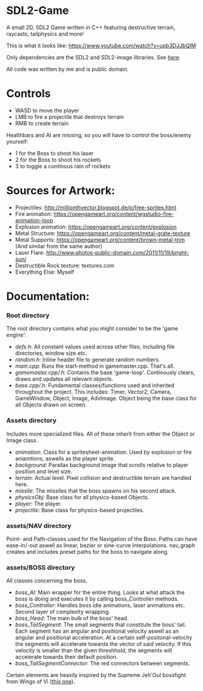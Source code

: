 # SDL2-Game
A small 2D, SDL2 Game written in C++ featuring destructive terrain, raycasts, tailphysics and more!

This is what it looks like: https://www.youtube.com/watch?v=upb3DJJbQIM

Only dependencies are the SDL2 and SDL2-image libraries. See [here](https://krother.gitbooks.io/objektorientierte-programmierung-mit-c/content/gitbook/SDL_unter_eclipse.html).

All code was written by me and is public domain.

# Controls
- WASD to move the player
- LMB to fire a projectile that destroys terrain
- RMB to create terrain

Healthbars and AI are missing, so you will have to control the boss/enemy yourself:
- 1 for the Boss to shoot his laser
- 2 for the Boss to shoot his rockets
- 3 to toggle a continous rain of rockets

# Sources for Artwork:
- Projectiles: 	http://millionthvector.blogspot.de/p/free-sprites.html
- Fire animation: 			https://opengameart.org/content/wgstudio-fire-animation-loop
- Explosion animation: 		https://opengameart.org/content/explosion
- Metal Structure: https://opengameart.org/content/metal-grate-texture
- Metal Supports: 	https://opengameart.org/content/brown-metal-trim (And similar from the same author)
- Laser Flare: 	http://www.photos-public-domain.com/2011/11/19/bright-sun/
- Destructible Rock texture: textures.com
- Everything Else: Myself

# Documentation:

### Root directory

The root directory contains what you might consider to be the 'game engine':
- *defs.h*: All constant values used across other files, including file directories, window size etc.
- *random.h*: Inline header file to generate random numbers.
- *main.cpp*: Runs the start-method in gamemaster.cpp. That's all.
- *gamemaster.cpp/.h*: Contains the base 'game-loop'. Continously clears, draws and updates all relevant objects.
- *base.cpp/.h*: Fundamental classes/functions used and inherited throughout the project. This includes: Timer, Vector2, Camera, GameWindow, Object, Image, AdvImage. Object being the base class for all Objects drawn on screen.


### Assets directory

Includes more specialized files. All of these inherit from either the Object or Image class.
- *animation*: Class for a spritesheet-animation. Used by explosion or fire aniamtions, aswells as the player sprite.
- *background*: Parallax background image that scrolls relative to player position and level size.
- *terrain*: Actual level. Pixel collision and destructible terrain are handled here.
- *missile*: The missiles that the boss spawns on his second attack.
- *physicsObj*: Base class for all physics-based Objects.
- *player*: The player.
- *projectile*: Base class for physics-based projectiles.


### assets/NAV directory

Point- and Path-classes used for the Navigation of the Boss.
Paths can have ease-in/-out aswell as linear, bezier or sine-curve interpolations.
nav_graph creates and includes preset paths for the boss to navigate along.


### assets/BOSS directory

All classes concerning the boss.
- *boss_AI*: Main wrapper for the entire thing. Looks at what attack the boss is doing and executes it by calling boss_Controller methods.
- *boss_Controller*: Handles boss idle animations, laser animations etc. Second layer of complexity wrapping.
- *boss_Head*: The main bulk of the boss' head.
- *boss_TailSegment*: The small segments that constitute the boss' tail. Each segment has an angular and positional velocity aswell as an angular and positional acceleration. At a certain self-positonal-velocity the segments will accelerate towards the vector of said velocity. If this velocity is smaller than the given threshhold, the segments will accelerate towards their default position.
- *boss_TailSegmentConnector*: The red connectors between segments.


Certain elements are heavily inspired by the Supreme Jeh'Oul bossfight from Wings of Vi ([this one](https://www.youtube.com/watch?v=VD-y3-hH1do)).
